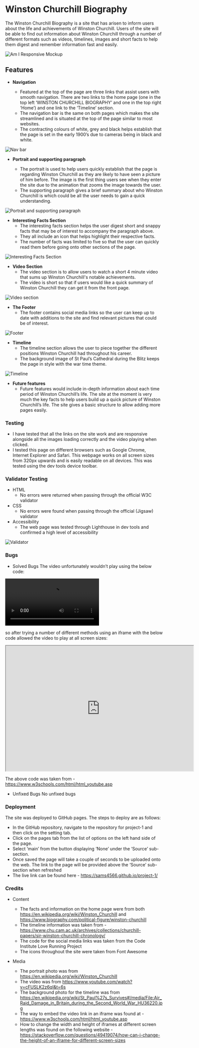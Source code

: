 # Winston Churchill Biography

The Winston Churchill Biography is a site that has arisen to inform users about the life and achievements of Winston Churchill. Users of the site will be able to find out information about Winston Churchill through a number of different formats such as videos, timelines, images and short facts to help them digest and remember information fast and easily. 

![Am I Responsive Mockup](https://github.com/sams4566/project-1/blob/main/media/winston1.jpg)

## Features
- __Navigation__

  - Featured at the top of the page are three links that assist users with smooth navigation. There are two links to the home page (one in the top left ‘WINSTON CHURCHILL    BIOGRAPHY’ and one in the top right ‘Home’) and one link to the ‘Timeline’ section.
  - The navigation bar is the same on both pages which makes the site streamlined and is situated at the top of the page similar to most websites. 
  - The contracting colours of white, grey and black helps establish that the page is set in the early 1900’s due to cameras being in black and white. 

![Nav bar](https://github.com/sams4566/project-1/blob/main/media/winston2.jpg)

- __Portrait and supporting paragraph__

  - The portrait is used to help users quickly establish that the page is regarding Winston Churchill as they are likely to have seen a picture of him before. The image is the first thing users see when they enter the site due to the animation that zooms the image towards the user. 
  - The supporting paragraph gives a brief summary about who Winston Churchill is which could be all the user needs to gain a quick understanding. 

![Portrait and supporting paragraph](https://github.com/sams4566/project-1/blob/main/media/winston3.jpg)

- __Interesting Facts Section__
  - The interesting facts section helps the user digest short and snappy facts that may be of interest to accompany the paragraph above. 
  - They all include an icon that helps highlight their respective facts.
  - The number of facts was limited to five so that the user can quickly read them before going onto other sections of the page.

![Interesting Facts Section](https://github.com/sams4566/project-1/blob/main/media/winston4.jpg)

- __Video Section__
  - The video section is to allow users to watch a short 4 minute video that sums up Winston Churchill's notable achievements. 
  - The video is short so that if users would like a quick summary of Winston Churchill they can get it from the front page. 

![Video section](https://github.com/sams4566/project-1/blob/main/media/winston5.jpg)

- __The Footer__
  - The footer contains social media links so the user can keep up to date with additions to the site and find relevant pictures that could be of interest.

![Footer](https://github.com/sams4566/project-1/blob/main/media/winston6.jpg)

- __Timeline__
  - The timeline section allows the user to piece together the different positions Winston Churchill had throughout his career. 
  - The background image of St Paul’s Cathedral during the Blitz keeps the page in style with the war time theme.

![Timeline](https://github.com/sams4566/project-1/blob/main/media/winston7.jpg)

- __Future features__
  - Future features would include in-depth information about each time period of Winston Churchill’s life. The site at the moment is very much the key facts to help users build up a quick picture of Winston Churchill’s life. The site gives a basic structure to allow adding more pages easily.

### Testing
  - I have tested that all the links on the site work and are responsive alongside all the images loading correctly and the video playing when clicked.
  - I tested this page on different browsers such as Google Chrome, Internet Explorer and Safari. 
This webpage works on all screen sizes from 320px upwards and is easily readable on all devices. This was tested using the dev tools device toolbar.

### Validator Testing
- HTML
  - No errors were returned when passing through the official W3C validator
- CSS
  - No errors were found when passing through the official (Jigsaw) validator
- Accessibility
  - The web page was tested through Lighthouse in dev tools and confirmed a high level of accessibility

![Validator](https://github.com/sams4566/project-1/blob/main/media/winston8.jpg)

### Bugs
- Solved Bugs 
The video unfortunately wouldn’t play using the below code:

<video src="https://www.youtube.com/watch?v=cFUSLK2z6qI&t=6s" controls>
                <p></p>
                <a href="https://www.youtube.com/watch?v=cFUSLK2z6qI&t=6s">Link to the video.</a>
            </video>

so after trying a number of different methods using an iframe with the below code allowed the video to play at all screen sizes:

<iframe width="600" height="400" src="https://www.youtube.com/embed/cFUSLK2z6qI" id="video">
</iframe>

The above code was taken from - https://www.w3schools.com/html/html_youtube.asp 

- Unfixed Bugs
No unfixed bugs

### Deployment
The site was deployed to GitHub pages. The steps to deploy are as follows:
- In the GitHub repository, navigate to the repository for project-1 and then click on the setting tab.
- Click on the pages tab from the list of options on the left hand side of the page.
- Select ‘main’ from the button displaying ‘None’ under the ‘Source’ sub-section.
- Once saved the page will take a couple of seconds to be uploaded onto the web. The link to the page will be provided above the ‘Source’ sub-section when refreshed
- The live link can be found here - https://sams4566.github.io/project-1/

### Credits
- Content
  - The facts and information on the home page were from both https://en.wikipedia.org/wiki/Winston_Churchill and https://www.biography.com/political-figure/winston-churchill 
  - The timeline information was taken from - https://www.chu.cam.ac.uk/archives/collections/churchill-papers/sir-winston-churchill-chronology/
  - The code for the social media links was taken from the Code Institute Love Running Project
  - The icons throughout the site were taken from Font Awesome

- Media
  - The portrait photo was from https://en.wikipedia.org/wiki/Winston_Churchill
  - The video was from https://www.youtube.com/watch?v=cFUSLK2z6qI&t=6s 
  - The background photo for the timeline was from https://en.wikipedia.org/wiki/St_Paul%27s_Survives#/media/File:Air_Raid_Damage_in_Britain_during_the_Second_World_War_HU36220.jpg 
  - The way to embed the video link in an iframe was found at - https://www.w3schools.com/html/html_youtube.asp
  - How to change the width and height of iframes at different screen lengths was found on the following website - https://stackoverflow.com/questions/49419074/how-can-i-change-the-height-of-an-iframe-for-different-screen-sizes 
